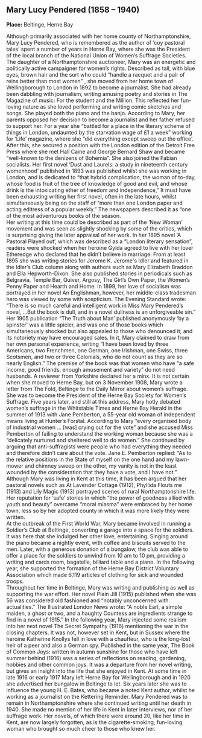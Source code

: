 ## Mary Lucy Pendered (1858 – 1940)

**Place:** Beltinge, Herne Bay

Although primarily associated with her home county of Northamptonshire, Mary Lucy Pendered, who is remembered as the author of ‘coy pastoral tales’  spent a number of years in Herne Bay, where she was the President of the local branch of the National Union of Women’s Suffrage Societies.  
The daughter of a Northamptonshire auctioneer, Mary was an energetic and politically active campaigner for women’s rights. Described as tall, with blue eyes, brown hair and the sort who could “handle a racquet and a pair of reins better than most women” , she moved from her home town of Wellingborough to London in 1892 to become a journalist.  She had already been dabbling with journalism, writing amusing poetry and stories in The Magazine of music: For the student and the Million. This reflected her fun-loving nature as she loved performing and writing comic sketches and songs. She played both the piano and the banjo.
According to Mary, her parents opposed her decision to become a journalist and her father refused to support her. For a year she “battled for a place in the literary scheme of things in London, undaunted by the starvation wage of £1 a week”  working for ‘Life’ magazine, where she “did everything except sweep out the office’.  After this, she secured a position with the London edition of the Detroit Free Press where she met Hall Caine and George Bernard Shaw and became “well-known to the denizens of Bohemia”.  She also joined the Fabian socialists. 
Her first novel ‘Dust and Laurels: a study in nineteenth century womenhood’ published in 1893 was published whilst she was working in London, and is dedicated to “that hybrid complication, the woman of to-day, whose food is fruit of the tree of knowledge of good and evil, and whose drink is the intoxicating ether of freedom and independence,”  It must have been exhausting writing her first novel, often in the late hours, whilst simultaneously being on the staff of “more than one London paper and acting editress of a popular weekly.”   The newspapers described it as “one of the most adventurous books of the season.  
Her writing at this time could be described as part of the ‘New Woman’ movement and was seen as slightly shocking by some of the critics, which is surprising giving the later appraisal of her work.   In her 1895 novel ‘A Pastoral Played out’, which was described as a “London literary sensation”, readers were shocked when her heroine Gylda agreed to live with her lover Etheredge who declared that he didn’t believe in marriage. 
From at least 1895 she was writing stories for Jerome K. Jerome's Idler and featured in the Idler’s Club column along with authors such as Mary Elizabeth Braddon and Ella Hepworth-Dixon. She also published stories in periodicals such as Belgravia, Temple Bar, Quiver, Argosy, The Girl’s Own Paper, the Women’s Penny Paper and Hearth and Home.
In 1899, her love of socialism was portrayed in her novel An Englishman, however, her middle-class tradesman hero was viewed by some with scepticism. The Evening Standard wrote: “There is so much careful and intelligent work in Miss Mary Pendered’s novel, …But the book is dull, and in a novel dullness is an unforgiveable sin.”
Her 1905 publication “The Truth about Man’ published anonymously ‘by a spinster’ was a little spicier, and was one of those books which simultaneously shocked but also appealed to those who denounced it; and its notoriety may have encouraged sales.  In it, Mary claimed to draw from her own personal experience, writing “I have been loved by three Americans, two Frenchmen, one German, one Irishman, one Swiss, three Scotsmen, and two or three Colonials, who do not count as they are so nearly English.”   The premise of the book was that women who have “a safe income, good friends, enough amusement and variety” do not need husbands. A reviewer from Yorkshire declared her a minx.
It is not certain when she moved to Herne Bay, but on 3 November 1908, Mary wrote a letter from The Fold, Beltinge to the Daily Mirror about women’s suffrage. She was to become the President of the Herne Bay Society for Women’s Suffrage. Five years later, and still at this address, Mary hotly debated women’s suffrage in the Whitstable Times and Herne Bay Herald in the summer of 1913 with Jane Pemberton, a 55-year old woman of independent means living at Hunter’s Forstal. According to Mary “every organised body of industrial women … [was] crying out for the vote” and she accused Miss Pemberton of failing to understand the working woman because she was a “delicately nurtured and sheltered well to do women.”  She continued by arguing that anti-suffragists were people who had everything they needed and therefore didn’t care about the vote. Jane E. Pemberton replied: “As to the relative positions in the State of myself on the one hand and my lawn-mower and chimney sweep on the other, my vanity is not in the least wounded by the consideration that they have a vote, and I have not.”  
Although Mary was living in Kent at this time, it has been argued that her pastoral novels such as At Lavender Cottage (1912), Phyllida Flouts me (1913) and Lily Magic (1913) portrayed scenes of rural Northamptonshire life. Her reputation for ‘safe’ stories in which “the power of goodness allied with youth and beauty” overcame “moral miasma” were embraced by her home town, less so by her adopted county in which it was more likely they were written.  
At the outbreak of the First World War, Mary became involved in running a Soldier’s Club at Beltinge, converting a garage into a space for the soldiers. It was here that she indulged her other love, entertaining. Singing around the piano became a nightly event, with coffee and biscuits served to the men. Later, with a generous donation of a bungalow, the club was able to offer a place for the soldiers to unwind from 10 am to 10 pm, providing a writing and cards room, bagatelle, billiard table and a piano.  In the following year, she supported the formation of the Herne Bay District Voluntary Association which made 6,119 articles of clothing for sick and wounded troops.    
Throughout her time in Beltinge, Mary was writing and publishing as well as supporting the war effort. Her novel Plain Jill (1915) published when she was 56 was considered old fashioned and “notably unconcerned with actualities.”  The Illustrated London News wrote: “A noble Earl, a simple maiden, a ghost or two, and a haughty Countess are ingredients strange to find in a novel of 1915.” In the following year, Mary injected some realism into her next novel The Secret Sympathy (1916) mentioning the war in the closing chapters.  It was not, however set in Kent, but in Sussex where the heroine Katherine Knollys fell in love with a chauffeur, who is the long-lost heir of a peer and also a German spy. Published in the same year, The Book of Common Joys: written in autumn sunshine for those who have left summer behind (1916) was a series of reflections on reading, gardening, hobbies and other common joys.  It was a departure from her novel writing, but gives an insight into the life that she enjoyed in Kent.
At some time in late 1916 or early 1917 Mary left Herne Bay for Wellingborough and in 1920 she advertised her bungalow in Beltinge to let. Six years later she was to influence the young H. E. Bates, who became a noted Kent author, whilst he working as a journalist on the Kettering Reminder. Mary Pendered was to remain in Northamptonshire where she continued writing until her death in 1940.  She made no mention of her life in Kent in later interviews, nor of her suffrage work. Her novels, of which there were around 20, like her time in Kent, are now largely forgotten, as is the cigarette-smoking, fun-loving woman who brought so much cheer to those who knew her.

